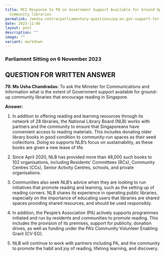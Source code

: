```yaml
---
title: MCI Response to PQ on Government Support Available for Ground Up
  Community libraries
permalink: /media-centre/parliamentary-questions/pq-on-gov-support-for-ground-up-community-libraries/
date: 2023-11-06
layout: post
description: ""
image: ""
variant: markdown
---
```

### Parliament Sitting on 6 November 2023

QUESTION FOR WRITTEN ANSWER
---------------------------

**79. Ms Usha Chandradas:** To ask the Minister for Communications and Information what is the extent of Government support available for ground-up community libraries that encourage reading in Singapore.

**Answer:**

1. In addition to offering reading and learning resources through its network of 28 libraries, the National Library Board (NLB) works with partners and the community to ensure that Singaporeans have convenient access to reading materials. This includes donating older library books in good condition to community-run spaces as their seed collections. Doing so supports NLB’s focus on sustainability, as these books are given a new lease of life.

2. Since April 2020, NLB has provided more than 48,000 such books to 102 organisations, including Residents’ Committees (RCs), Community Centres (CCs), Senior Activity Centres, schools, and private organisations.

3. Communities also seek NLB’s advice when they are looking to run
initiatives that promote reading and learning, such as the setting up of reading corners. NLB shares its experience in operating public libraries, especially on the importance of educating users that libraries are shared spaces providing shared resources, and should be used responsibly.

4. In addition, the People’s Association (PA) actively supports programmes initiated and run by residents and communities to promote reading. This includes the provision of its premises, support for publicity, donation drives, as well as funding under the PA’s Community Volunteer Enabling Grant (CV-EG).

5. NLB will continue to work with partners including PA, and the
community to promote the habit and joy of reading, lifelong learning, and discovery.